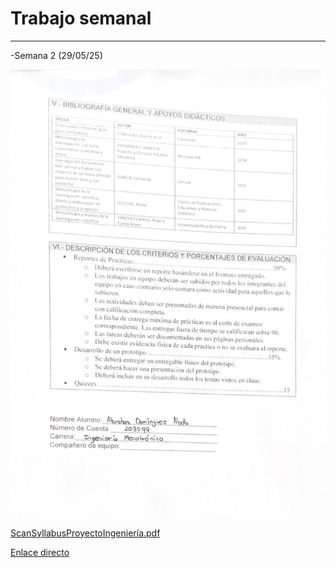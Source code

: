# Trabajo semanal
---
-Semana 2 (29/05/25)


![Diagrama del sistema](recursos/imgs/Whtssyll.jpg)

[ScanSyllabusProyectoIngeniería.pdf](https://github.com/user-attachments/files/22192666/ScanSyllabusProyectoIngenieria.pdf)




[Enlace directo](https://github.com/user-attachments/files/22192666/ScanSyllabusProyectoIngenieria.pdf)  
